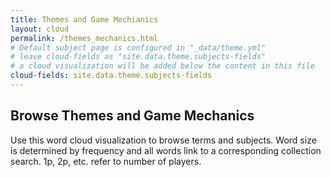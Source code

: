 ```yaml
---
title: Themes and Game Mechianics
layout: cloud
permalink: /themes_mechanics.html
# Default subject page is configured in "_data/theme.yml"
# leave cloud-fields as "site.data.theme.subjects-fields"
# a cloud visualization will be added below the content in this file
cloud-fields: site.data.theme.subjects-fields
---
```


## Browse Themes and Game Mechanics

Use this word cloud visualization to browse terms and subjects.
Word size is determined by frequency and all words link to a corresponding collection search.
1p, 2p, etc. refer to number of players.
